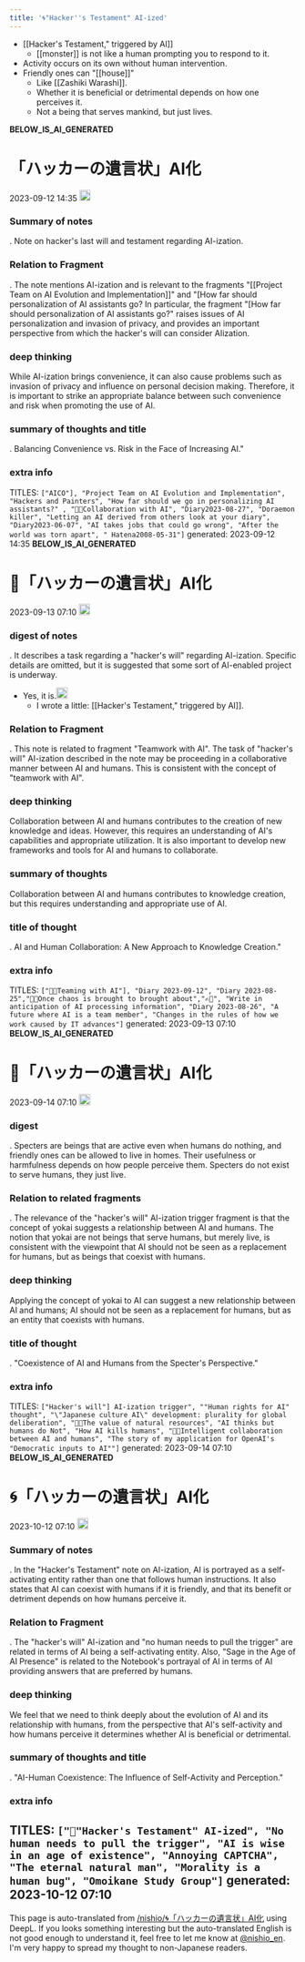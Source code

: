 ```yaml
---
title: '🌀"Hacker''s Testament" AI-ized'
---
```


- [[Hacker's Testament," triggered by AI]]
    - [[monster]] is not like a human prompting you to respond to it.
- Activity occurs on its own without human intervention.
- Friendly ones can "[[house]]"
    - Like [[Zashiki Warashi]].
    - Whether it is beneficial or detrimental depends on how one perceives it.
    - Not a being that serves mankind, but just lives.

__BELOW_IS_AI_GENERATED__
# 「ハッカーの遺言状」AI化
 2023-09-12 14:35 <img src='https://scrapbox.io/api/pages/nishio-en/omni/icon' alt='omni.icon' height="19.5"/>
### Summary of notes
.
Note on hacker's last will and testament regarding AI-ization.

### Relation to Fragment
.
The note mentions AI-ization and is relevant to the fragments "[[Project Team on AI Evolution and Implementation]]" and "[How far should personalization of AI assistants go? In particular, the fragment "[How far should personalization of AI assistants go?" raises issues of AI personalization and invasion of privacy, and provides an important perspective from which the hacker's will can consider AIization.

### deep thinking
While AI-ization brings convenience, it can also cause problems such as invasion of privacy and influence on personal decision making. Therefore, it is important to strike an appropriate balance between such convenience and risk when promoting the use of AI.

### summary of thoughts and title
.
Balancing Convenience vs. Risk in the Face of Increasing AI."

### extra info
TITLES: `["AICO"], "Project Team on AI Evolution and Implementation", "Hackers and Painters", "How far should we go in personalizing AI assistants?" , "🤖🔁Collaboration with AI", "Diary2023-08-27", "Doraemon killer", "Letting an AI derived from others look at your diary", "Diary2023-06-07", "AI takes jobs that could go wrong", "After the world was torn apart", " Hatena2008-05-31"]`
generated: 2023-09-12 14:35
__BELOW_IS_AI_GENERATED__
# 🔁「ハッカーの遺言状」AI化
 2023-09-13 07:10 <img src='https://scrapbox.io/api/pages/nishio-en/omni/icon' alt='omni.icon' height="19.5"/>
### digest of notes
.
It describes a task regarding a "hacker's will" regarding AI-ization. Specific details are omitted, but it is suggested that some sort of AI-enabled project is underway.
- Yes, it is.<img src='https://scrapbox.io/api/pages/nishio-en/nishio/icon' alt='nishio.icon' height="19.5"/>
    - I wrote a little: [[Hacker's Testament," triggered by AI]].

### Relation to Fragment
.
This note is related to fragment "Teamwork with AI". The task of "hacker's will" AI-ization described in the note may be proceeding in a collaborative manner between AI and humans. This is consistent with the concept of "teamwork with AI".

### deep thinking
Collaboration between AI and humans contributes to the creation of new knowledge and ideas. However, this requires an understanding of AI's capabilities and appropriate utilization. It is also important to develop new frameworks and tools for AI and humans to collaborate.

### summary of thoughts
Collaboration between AI and humans contributes to knowledge creation, but this requires understanding and appropriate use of AI.

### title of thought
.
AI and Human Collaboration: A New Approach to Knowledge Creation."

### extra info
TITLES: `["🤖🔁Teaming with AI"], "Diary 2023-09-12", "Diary 2023-08-25","🤖🔁Once chaos is brought to brought about","✍️🤖", "Write in anticipation of AI processing information", "Diary 2023-08-26", "A future where AI is a team member", "Changes in the rules of how we work caused by IT advances"]`
generated: 2023-09-13 07:10
__BELOW_IS_AI_GENERATED__
# 🔁「ハッカーの遺言状」AI化
 2023-09-14 07:10 <img src='https://scrapbox.io/api/pages/nishio-en/omni/icon' alt='omni.icon' height="19.5"/>
### digest
.
Specters are beings that are active even when humans do nothing, and friendly ones can be allowed to live in homes. Their usefulness or harmfulness depends on how people perceive them. Specters do not exist to serve humans, they just live.

### Relation to related fragments
.
The relevance of the "hacker's will" AI-ization trigger fragment is that the concept of yokai suggests a relationship between AI and humans. The notion that yokai are not beings that serve humans, but merely live, is consistent with the viewpoint that AI should not be seen as a replacement for humans, but as beings that coexist with humans.

### deep thinking
Applying the concept of yokai to AI can suggest a new relationship between AI and humans; AI should not be seen as a replacement for humans, but as an entity that coexists with humans.

### title of thought
.
"Coexistence of AI and Humans from the Specter's Perspective."

### extra info
TITLES: `["Hacker's will"] AI-ization trigger", ""Human rights for AI" thought", "\"Japanese culture AI\" development: plurality for global deliberation", "🤖🔁The value of natural resources", "AI thinks but humans do Not", "How AI kills humans", "🤖🤖Intelligent collaboration between AI and humans", "The story of my application for OpenAI's "Democratic inputs to AI""]`
generated: 2023-09-14 07:10
__BELOW_IS_AI_GENERATED__
# 🌀「ハッカーの遺言状」AI化
 2023-10-12 07:10 <img src='https://scrapbox.io/api/pages/nishio-en/omni/icon' alt='omni.icon' height="19.5"/>
### Summary of notes
.
In the "Hacker's Testament" note on AI-ization, AI is portrayed as a self-activating entity rather than one that follows human instructions. It also states that AI can coexist with humans if it is friendly, and that its benefit or detriment depends on how humans perceive it.

### Relation to Fragment
.
The "hacker's will" AI-ization and "no human needs to pull the trigger" are related in terms of AI being a self-activating entity. Also, "Sage in the Age of AI Presence" is related to the Notebook's portrayal of AI in terms of AI providing answers that are preferred by humans.

### deep thinking
We feel that we need to think deeply about the evolution of AI and its relationship with humans, from the perspective that AI's self-activity and how humans perceive it determines whether AI is beneficial or detrimental.

### summary of thoughts and title
.
"AI-Human Coexistence: The Influence of Self-Activity and Perception."

### extra info
TITLES: `["🔁"Hacker's Testament" AI-ized", "No human needs to pull the trigger", "AI is wise in an age of existence", "Annoying CAPTCHA", "The eternal natural man", "Morality is a human bug", "Omoikane Study Group"]`
generated: 2023-10-12 07:10
---
This page is auto-translated from [/nishio/🌀「ハッカーの遺言状」AI化](https://scrapbox.io/nishio/🌀「ハッカーの遺言状」AI化) using DeepL. If you looks something interesting but the auto-translated English is not good enough to understand it, feel free to let me know at [@nishio_en](https://twitter.com/nishio_en). I'm very happy to spread my thought to non-Japanese readers.